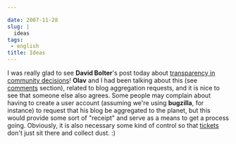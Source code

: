 ```yaml
---

date: 2007-11-28
slug: |
  ideas
tags:
 - english
title: Ideas
---
```


I was really glad to see **David Bolter**\'s post today about
[transparency in community
decisions](http://mindforks.blogspot.com/2007/11/transparency-in-community-decisions.html)!
**Olav** and I had been talking about this (see
[comments](http://blogs.gnome.org/ovitters/2007/11/26/purpose-of-an-election/#commentlist)
section), related to blog aggregation requests, and it is nice to see
that someone else also agrees. Some people may complain about having to
create a user account (assuming we're using **bugzilla**, for instance)
to request that his blog be aggregated to the planet, but this would
provide some sort of "receipt" and serve as a means to get a process
going. Obviously, it is also necessary some kind of control so that
[tickets](http://bugzilla.gnome.org/show_bug.cgi?id=497916) don't just
sit there and collect dust. :)
